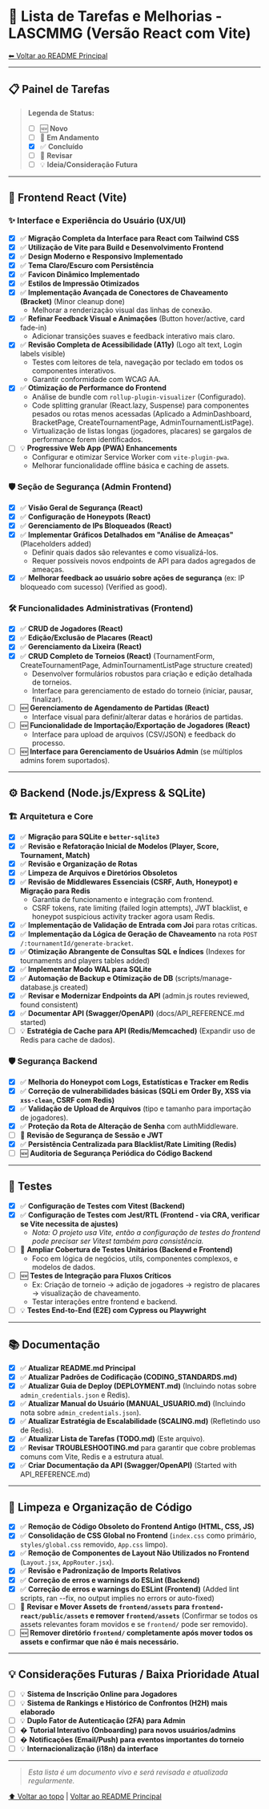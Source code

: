 # 📝 Lista de Tarefas e Melhorias - LASCMMG (Versão React com Vite)

[⬅ Voltar ao README Principal](README.md)

---

## 📋 Painel de Tarefas

> **Legenda de Status:**
>
> - [ ] 🆕 **Novo**
> - [ ] 🚧 **Em Andamento**
> - [x] ✅ **Concluído**
> - [ ] 🔄 **Revisar**
> - [ ] 💡 **Ideia/Consideração Futura**

---

## 🚀 Frontend React (Vite)

### ✨ Interface e Experiência do Usuário (UX/UI)

- [x] ✅ **Migração Completa da Interface para React com Tailwind CSS**
- [x] ✅ **Utilização de Vite para Build e Desenvolvimento Frontend**
- [x] ✅ **Design Moderno e Responsivo Implementado**
- [x] ✅ **Tema Claro/Escuro com Persistência**
- [x] ✅ **Favicon Dinâmico Implementado**
- [x] ✅ **Estilos de Impressão Otimizados**
- [x] ✅ **Implementação Avançada de Conectores de Chaveamento (Bracket)** (Minor cleanup done)
  - Melhorar a renderização visual das linhas de conexão.
- [x] ✅ **Refinar Feedback Visual e Animações** (Button hover/active, card fade-in)
  - Adicionar transições suaves e feedback interativo mais claro.
- [x] ✅ **Revisão Completa de Acessibilidade (A11y)** (Logo alt text, Login labels visible)
  - Testes com leitores de tela, navegação por teclado em todos os componentes interativos.
  - Garantir conformidade com WCAG AA.
- [x] ✅ **Otimização de Performance do Frontend**
  - Análise de bundle com `rollup-plugin-visualizer` (Configurado).
  - Code splitting granular (React.lazy, Suspense) para componentes pesados ou rotas menos acessadas (Aplicado a AdminDashboard, BracketPage, CreateTournamentPage, AdminTournamentListPage).
  - Virtualização de listas longas (jogadores, placares) se gargalos de performance forem identificados.
- [ ] 💡 **Progressive Web App (PWA) Enhancements**
  - Configurar e otimizar Service Worker com `vite-plugin-pwa`.
  - Melhorar funcionalidade offline básica e caching de assets.

### 🛡️ Seção de Segurança (Admin Frontend)

- [x] ✅ **Visão Geral de Segurança (React)**
- [x] ✅ **Configuração de Honeypots (React)**
- [x] ✅ **Gerenciamento de IPs Bloqueados (React)**
- [x] ✅ **Implementar Gráficos Detalhados em "Análise de Ameaças"** (Placeholders added)
  - Definir quais dados são relevantes e como visualizá-los.
  - Requer possíveis novos endpoints de API para dados agregados de ameaças.
- [x] ✅ **Melhorar feedback ao usuário sobre ações de segurança** (ex: IP bloqueado com sucesso) (Verified as good).

### 🛠️ Funcionalidades Administrativas (Frontend)

- [x] ✅ **CRUD de Jogadores (React)**
- [x] ✅ **Edição/Exclusão de Placares (React)**
- [x] ✅ **Gerenciamento da Lixeira (React)**
- [x] ✅ **CRUD Completo de Torneios (React)** (TournamentForm, CreateTournamentPage, AdminTournamentListPage structure created)
  - Desenvolver formulários robustos para criação e edição detalhada de torneios.
  - Interface para gerenciamento de estado do torneio (iniciar, pausar, finalizar).
- [ ] 🆕 **Gerenciamento de Agendamento de Partidas (React)**
  - Interface visual para definir/alterar datas e horários de partidas.
- [ ] 🆕 **Funcionalidade de Importação/Exportação de Jogadores (React)**
  - Interface para upload de arquivos (CSV/JSON) e feedback do processo.
- [ ] 🆕 **Interface para Gerenciamento de Usuários Admin** (se múltiplos admins forem suportados).

---

## ⚙️ Backend (Node.js/Express & SQLite)

### 🏗️ Arquitetura e Core

- [x] ✅ **Migração para SQLite e `better-sqlite3`**
- [x] ✅ **Revisão e Refatoração Inicial de Modelos (Player, Score, Tournament, Match)**
- [x] ✅ **Revisão e Organização de Rotas**
- [x] ✅ **Limpeza de Arquivos e Diretórios Obsoletos**
- [x] ✅ **Revisão de Middlewares Essenciais (CSRF, Auth, Honeypot) e Migração para Redis**
  - Garantia de funcionamento e integração com frontend.
  - CSRF tokens, rate limiting (failed login attempts), JWT blacklist, e honeypot suspicious activity tracker agora usam Redis.
- [x] ✅ **Implementação de Validação de Entrada com Joi** para rotas críticas.
- [x] ✅ **Implementação da Lógica de Geração de Chaveamento** na rota `POST /:tournamentId/generate-bracket`.
- [x] ✅ **Otimização Abrangente de Consultas SQL e Índices** (Indexes for tournaments and players tables added)
- [x] ✅ **Implementar Modo WAL para SQLite**
- [x] ✅ **Automação de Backup e Otimização de DB** (scripts/manage-database.js created)
- [x] ✅ **Revisar e Modernizar Endpoints da API** (admin.js routes reviewed, found consistent)
- [x] ✅ **Documentar API (Swagger/OpenAPI)** (docs/API_REFERENCE.md started)
- [ ] 💡 **Estratégia de Cache para API (Redis/Memcached)** (Expandir uso de Redis para cache de dados).

### 🛡️ Segurança Backend

- [x] ✅ **Melhoria do Honeypot com Logs, Estatísticas e Tracker em Redis**
- [x] ✅ **Correção de vulnerabilidades básicas (SQLi em Order By, XSS via `xss-clean`, CSRF com Redis)**
- [x] ✅ **Validação de Upload de Arquivos** (tipo e tamanho para importação de jogadores).
- [x] ✅ **Proteção da Rota de Alteração de Senha** com authMiddleware.
- [ ] 🔄 **Revisão de Segurança de Sessão e JWT**
- [x] ✅ **Persistência Centralizada para Blacklist/Rate Limiting (Redis)**
- [ ] 🆕 **Auditoria de Segurança Periódica do Código Backend**

---

## 🧪 Testes

- [x] ✅ **Configuração de Testes com Vitest (Backend)**
- [x] ✅ **Configuração de Testes com Jest/RTL (Frontend - via CRA, verificar se Vite necessita de ajustes)**
  - _Nota: O projeto usa Vite, então a configuração de testes do frontend pode precisar ser Vitest também para consistência._
- [ ] 🚧 **Ampliar Cobertura de Testes Unitários (Backend e Frontend)**
  - Foco em lógica de negócios, utils, componentes complexos, e modelos de dados.
- [ ] 🆕 **Testes de Integração para Fluxos Críticos**
  - Ex: Criação de torneio -> adição de jogadores -> registro de placares -> visualização de chaveamento.
  - Testar interações entre frontend e backend.
- [ ] 💡 **Testes End-to-End (E2E) com Cypress ou Playwright**

---

## 📚 Documentação

- [x] ✅ **Atualizar README.md Principal**
- [x] ✅ **Atualizar Padrões de Codificação (CODING_STANDARDS.md)**
- [x] ✅ **Atualizar Guia de Deploy (DEPLOYMENT.md)** (Incluindo notas sobre `admin_credentials.json` e Redis).
- [x] ✅ **Atualizar Manual do Usuário (MANUAL_USUARIO.md)** (Incluindo nota sobre `admin_credentials.json`).
- [x] ✅ **Atualizar Estratégia de Escalabilidade (SCALING.md)** (Refletindo uso de Redis).
- [x] ✅ **Atualizar Lista de Tarefas (TODO.md)** (Este arquivo).
- [x] ✅ **Revisar TROUBLESHOOTING.md** para garantir que cobre problemas comuns com Vite, Redis e a estrutura atual.
- [x] ✅ **Criar Documentação da API (Swagger/OpenAPI)** (Started with API_REFERENCE.md)

---

## 🧹 Limpeza e Organização de Código

- [x] ✅ **Remoção de Código Obsoleto do Frontend Antigo (HTML, CSS, JS)**
- [x] ✅ **Consolidação de CSS Global no Frontend** (`index.css` como primário, `styles/global.css` removido, `App.css` limpo).
- [x] ✅ **Remoção de Componentes de Layout Não Utilizados no Frontend** (`Layout.jsx`, `AppRouter.jsx`).
- [x] ✅ **Revisão e Padronização de Imports Relativos**
- [x] ✅ **Correção de erros e warnings do ESLint (Backend)**
- [x] ✅ **Correção de erros e warnings do ESLint (Frontend)** (Added lint scripts, ran --fix, no output implies no errors or auto-fixed)
- [ ] 🔄 **Revisar e Mover Assets de `frontend/assets` para `frontend-react/public/assets` e remover `frontend/assets`** (Confirmar se todos os assets relevantes foram movidos e se `frontend/` pode ser removido).
- [ ] 🆕 **Remover diretório `frontend/` completamente após mover todos os assets e confirmar que não é mais necessário.**

---

## 💡 Considerações Futuras / Baixa Prioridade Atual

- [ ] 💡 **Sistema de Inscrição Online para Jogadores**
- [ ] 💡 **Sistema de Rankings e Histórico de Confrontos (H2H) mais elaborado**
- [ ] 💡 **Duplo Fator de Autenticação (2FA) para Admin**
- [ ] � **Tutorial Interativo (Onboarding) para novos usuários/admins**
- [ ] � **Notificações (Email/Push) para eventos importantes do torneio**
- [ ] 💡 **Internacionalização (i18n) da interface**

---

> _Esta lista é um documento vivo e será revisada e atualizada regularmente._

[⬆ Voltar ao topo](#-lista-de-tarefas-e-melhorias---lascmmg-versão-react-com-vite) | [Voltar ao README Principal](README.md)
